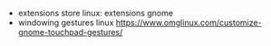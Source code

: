 - extensions store linux: extensions gnome
- windowing gestures linux https://www.omglinux.com/customize-gnome-touchpad-gestures/